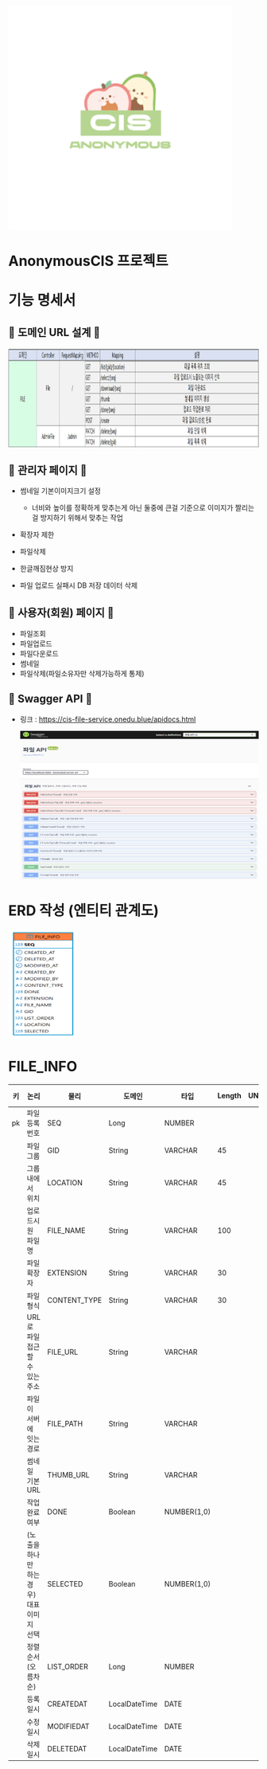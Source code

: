   <img src="src/main/resources/images/logo.png" width="450px" height="450px" style="vertical-align: middle;">

# AnonymousCIS 프로젝트

# 기능 명세서

## 🔹 도메인 URL 설계 🔹
<img src="src/main/resources/images/FILE.png" width="1200px" height="200px" style="vertical-align: middle;">

## 🔹 관리자 페이지 🔹
- 썸네일 기본이미지크기 설정
  - 너비와 높이를 정확하게 맞추는게 아닌 둘중에 큰걸 기준으로 이미지가 짤리는걸 방지하기 위해서 맞추는 작업


- 확장자 제한
- 파일삭제
- 한글깨짐현상 방지
- 파일 업로드 실패시 DB 저장 데이터 삭제


## 🔹 사용자(회원) 페이지 🔹
- 파일조회
- 파일업로드
- 파일다운로드
- 썸네일
- 파일삭제(파일소유자만 삭제가능하게 통제)

## 🔹 Swagger API 🔹
- 링크 : https://cis-file-service.onedu.blue/apidocs.html

  <img src="src/main/resources/images/swagger.png" width="1200px" height="300px" style="vertical-align: middle;">


# ERD 작성 (엔티티 관계도)
<img src="src/main/resources/images/MSA_PROJECT%20-%20FILE_INFO.png" width="140px" height="220px" style="vertical-align: middle;">


# FILE_INFO
| 키  | 논리 | 물리           | 도메인 | 타입          | Length | UNIQUE | NULL허용 | 기본값 |
|:--:|-----------------------|--------------|---------------|-------------|--------|--|------|---|
| pk | 파일 등록 번호                  | SEQ          | Long          | NUMBER      |        |        |
|    | 파일 그룹                     | GID          | String        | VARCHAR     | 45     |        | N      |   |       |
|    | 그룹 내에서 위치                 | LOCATION     | String        | VARCHAR     | 45     |        |        |   |  |
|    | 업로드시 원 파일명                | FILE_NAME    | String        | VARCHAR     | 100    |        | N      |   |       |
|    | 파일 확장자                    | EXTENSION    | String        | VARCHAR     | 30     |         |        |   |       |
|    | 파일 형식                     | CONTENT_TYPE | String        | VARCHAR     | 30     |        |        |
|    | URL로 파일 접근할 수 있는 주소       | FILE_URL     | String        | VARCHAR     |        |        |        |   |       |
|    | 파일이 서버에 잇는 경로             | FILE_PATH    | String        | VARCHAR     |        |        |        |   |       |
|    | 썸네일 기본 URL                | THUMB_URL    | String        | VARCHAR     |        |        |        |   |       |
|    | 작업 완료 여부                  | DONE         | Boolean       | NUMBER(1,0) |        |        |        |   |       |
|    | (노출을 하나만 하는 경우) 대표 이미지 선택 | SELECTED     | Boolean       |  NUMBER(1,0)     |        |        |        |   |       |
|    | 정렬 순서 (오름차순)              | LIST_ORDER   | Long          | NUMBER      |        |        |        |   |       |
|    | 등록일시                      | CREATEDAT    | LocalDateTime | DATE        |        |         |        | SYSDATE 
|    | 수정일시                      | MODIFIEDAT   | LocalDateTime | DATE        |        |         |        | SYSDATE 
|    | 삭제일시                      | DELETEDAT    | LocalDateTime | DATE        |        |         |        | SYSDATE 









